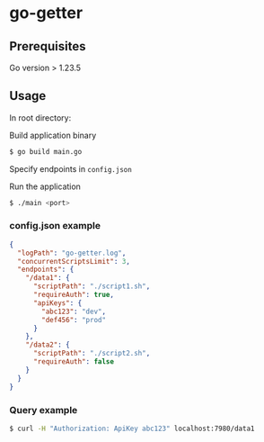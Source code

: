 # go-getter

## Prerequisites
Go version > 1.23.5

## Usage

In root directory:

Build application binary
```bash
$ go build main.go
```

Specify endpoints in `config.json`

Run the application
```bash
$ ./main <port>
```

### config.json example

```json
{
  "logPath": "go-getter.log",
  "concurrentScriptsLimit": 3,
  "endpoints": {
    "/data1": {
      "scriptPath": "./script1.sh",
      "requireAuth": true,
      "apiKeys": {
        "abc123": "dev",
        "def456": "prod"
      }
    },
    "/data2": {
      "scriptPath": "./script2.sh",
      "requireAuth": false
    }
  }
}
```

### Query example

```bash
$ curl -H "Authorization: ApiKey abc123" localhost:7980/data1
```

